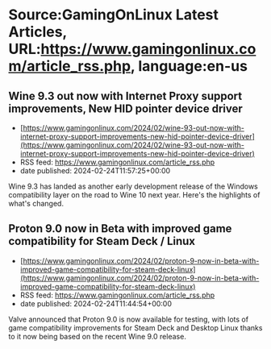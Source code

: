 # Source:GamingOnLinux Latest Articles, URL:https://www.gamingonlinux.com/article_rss.php, language:en-us

## Wine 9.3 out now with Internet Proxy support improvements, New HID pointer device driver
 - [https://www.gamingonlinux.com/2024/02/wine-93-out-now-with-internet-proxy-support-improvements-new-hid-pointer-device-driver](https://www.gamingonlinux.com/2024/02/wine-93-out-now-with-internet-proxy-support-improvements-new-hid-pointer-device-driver)
 - RSS feed: https://www.gamingonlinux.com/article_rss.php
 - date published: 2024-02-24T11:57:25+00:00

Wine 9.3 has landed as another early development release of the Windows compatibility layer on the road to Wine 10 next year. Here's the highlights of what's changed.

## Proton 9.0 now in Beta with improved game compatibility for Steam Deck / Linux
 - [https://www.gamingonlinux.com/2024/02/proton-9-now-in-beta-with-improved-game-compatibility-for-steam-deck-linux](https://www.gamingonlinux.com/2024/02/proton-9-now-in-beta-with-improved-game-compatibility-for-steam-deck-linux)
 - RSS feed: https://www.gamingonlinux.com/article_rss.php
 - date published: 2024-02-24T11:44:54+00:00

Valve announced that Proton 9.0 is now available for testing, with lots of game compatibility improvements for Steam Deck and Desktop Linux thanks to it now being based on the recent Wine 9.0 release.

